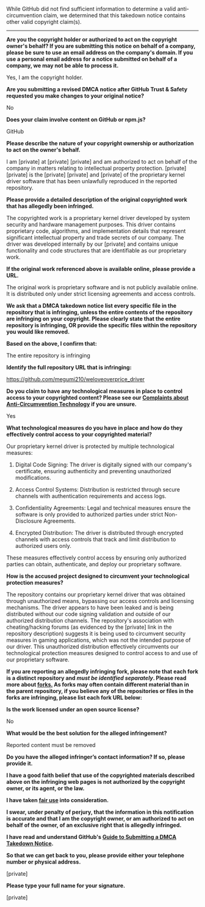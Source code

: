 While GitHub did not find sufficient information to determine a valid anti-circumvention claim, we determined that this takedown notice contains other valid copyright claim(s).

---

**Are you the copyright holder or authorized to act on the copyright owner's behalf? If you are submitting this notice on behalf of a company, please be sure to use an email address on the company's domain. If you use a personal email address for a notice submitted on behalf of a company, we may not be able to process it.**

Yes, I am the copyright holder.

**Are you submitting a revised DMCA notice after GitHub Trust & Safety requested you make changes to your original notice?**

No

**Does your claim involve content on GitHub or npm.js?**

GitHub

**Please describe the nature of your copyright ownership or authorization to act on the owner's behalf.**

I am [private] at [private] [private] and am authorized to act on behalf of the company in matters relating to intellectual property protection. [private] [private] is the [private] [private] and [private] of the proprietary kernel driver software that has been unlawfully reproduced in the reported repository.

**Please provide a detailed description of the original copyrighted work that has allegedly been infringed.**

The copyrighted work is a proprietary kernel driver developed by system security and hardware management purposes. This driver contains proprietary code, algorithms, and implementation details that represent significant intellectual property and trade secrets of our company. The driver was developed internally by our [private] and contains unique functionality and code structures that are identifiable as our proprietary work.

**If the original work referenced above is available online, please provide a URL.**

The original work is proprietary software and is not publicly available online. It is distributed only under strict licensing agreements and access controls.

**We ask that a DMCA takedown notice list every specific file in the repository that is infringing, unless the entire contents of the repository are infringing on your copyright. Please clearly state that the entire repository is infringing, OR provide the specific files within the repository you would like removed.**

**Based on the above, I confirm that:**

The entire repository is infringing

**Identify the full repository URL that is infringing:**

https://github.com/megumi210/weloveoverprice_driver

**Do you claim to have any technological measures in place to control access to your copyrighted content? Please see our <a href="https://docs.github.com/articles/guide-to-submitting-a-dmca-takedown-notice#complaints-about-anti-circumvention-technology">Complaints about Anti-Circumvention Technology</a> if you are unsure.**

Yes

**What technological measures do you have in place and how do they effectively control access to your copyrighted material?**

Our proprietary kernel driver is protected by multiple technological measures:

1. Digital Code Signing: The driver is digitally signed with our company's certificate, ensuring authenticity and preventing unauthorized modifications.

2. Access Control Systems: Distribution is restricted through secure channels with authentication requirements and access logs.

3. Confidentiality Agreements: Legal and technical measures ensure the software is only provided to authorized parties under strict Non-Disclosure Agreements.

4. Encrypted Distribution: The driver is distributed through encrypted channels with access controls that track and limit distribution to authorized users only.

These measures effectively control access by ensuring only authorized parties can obtain, authenticate, and deploy our proprietary software.

**How is the accused project designed to circumvent your technological protection measures?**

The repository contains our proprietary kernel driver that was obtained through unauthorized means, bypassing our access controls and licensing mechanisms. The driver appears to have been leaked and is being distributed without our code signing validation and outside of our authorized distribution channels. The repository's association with cheating/hacking forums (as evidenced by the [private] link in the repository description) suggests it is being used to circumvent security measures in gaming applications, which was not the intended purpose of our driver. This unauthorized distribution effectively circumvents our technological protection measures designed to control access to and use of our proprietary software.

**If you are reporting an allegedly infringing fork, please note that each fork is a distinct repository and <i>must be identified separately</i>. Please read more about <a href="https://docs.github.com/articles/dmca-takedown-policy#b-what-about-forks-or-whats-a-fork">forks.</a> As forks may often contain different material than in the parent repository, if you believe any of the repositories or files in the forks are infringing, please list each fork URL below:**

**Is the work licensed under an open source license?**

No

**What would be the best solution for the alleged infringement?**

Reported content must be removed

**Do you have the alleged infringer’s contact information? If so, please provide it.**

**I have a good faith belief that use of the copyrighted materials described above on the infringing web pages is not authorized by the copyright owner, or its agent, or the law.**

**I have taken <a href="https://www.lumendatabase.org/topics/22">fair use</a> into consideration.**

**I swear, under penalty of perjury, that the information in this notification is accurate and that I am the copyright owner, or am authorized to act on behalf of the owner, of an exclusive right that is allegedly infringed.**

**I have read and understand GitHub's <a href="https://docs.github.com/articles/guide-to-submitting-a-dmca-takedown-notice/">Guide to Submitting a DMCA Takedown Notice</a>.**

**So that we can get back to you, please provide either your telephone number or physical address.**

[private]

**Please type your full name for your signature.**

[private]
